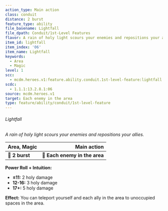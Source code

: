 ```yaml
---
action_type: Main action
class: conduit
distance: 2 burst
feature_type: ability
file_basename: Lightfall
file_dpath: Conduit/1st-Level Features
flavor: A rain of holy light scours your enemies and repositions your allies.
item_id: lightfall
item_index: '06'
item_name: Lightfall
keywords:
  - Area
  - Magic
level: 1
scc:
  - mcdm.heroes.v1:feature.ability.conduit.1st-level-feature:lightfall
scdc:
  - 1.1.1:13.2.8.1:06
source: mcdm.heroes.v1
target: Each enemy in the area
type: feature/ability/conduit/1st-level-feature
---
```


###### Lightfall

*A rain of holy light scours your enemies and repositions your allies.*

| **Area, Magic** |               **Main action** |
| --------------- | ----------------------------: |
| **📏 2 burst**  | **🎯 Each enemy in the area** |

**Power Roll + Intuition:**

- **≤11:** 2 holy damage
- **12-16:** 3 holy damage
- **17+:** 5 holy damage

**Effect:** You can teleport yourself and each ally in the area to unoccupied spaces in the area.
